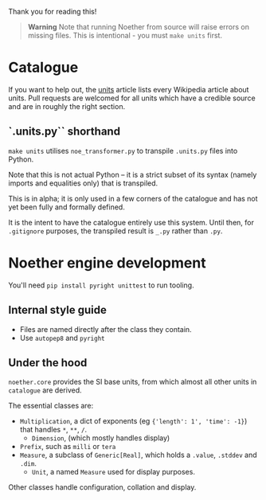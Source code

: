 Thank you for reading this!

> **Warning**
> Note that running Noether from source will raise errors on missing files.
> This is intentional - you must `make units` first.

# Catalogue

If you want to help out, the [units](analysis/units.md) article lists every Wikipedia article about units. Pull requests are welcomed for all units which have a credible source and are in roughly the right section.

## `.units.py`` shorthand

`make units` utilises `noe_transformer.py` to transpile `.units.py` files into Python.

Note that this is not actual Python – it is a strict subset of its syntax (namely imports and equalities only) that is transpiled.

This is in alpha; it is only used in a few corners of the catalogue and has not yet been fully and formally defined.

It is the intent to have the catalogue entirely use this system. Until then, for `.gitignore` purposes, the transpiled result is `_.py` rather than `.py`.

# Noether engine development

You'll need `pip install pyright unittest` to run tooling.

## Internal style guide

- Files are named directly after the class they contain.
- Use `autopep8` and `pyright`

## Under the hood

`noether.core` provides the SI base units, from which almost all other units in `catalogue` are derived.

The essential classes are:

- `Multiplication`, a dict of exponents (eg `{'length': 1', 'time': -1}`) that handles `*`, `**`, `/`.
  - `Dimension`, (which mostly handles display)
- `Prefix`, such as `milli` or `tera`
- `Measure`, a subclass of `Generic[Real]`, which holds a `.value`, `.stddev` and `.dim`.
  - `Unit`, a named `Measure` used for display purposes.

Other classes handle configuration, collation and display. 